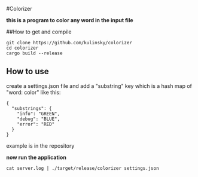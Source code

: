 #Colorizer

**this is a program to color any word in the input file**

##How to get and compile
```
git clone https://github.com/kulinsky/colorizer
cd colorizer
cargo build --release
```

## How to use
create a settings.json file and add a "substring" key which is a hash map of "word: color" like this:
```
{
  "substrings": {
    "info": "GREEN",
    "debug": "BLUE",
    "error": "RED"
  }
}
```
example is in the repository  

**now run the application**
```
cat server.log | ./target/release/colorizer settings.json
```